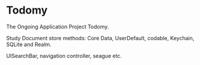 # Todomy

The Ongoing Application Project Todomy.

Study Document store methods: Core Data, UserDefault, codable, Keychain, SQLite and Realm.

UISearchBar, navigation controller, seague etc.
